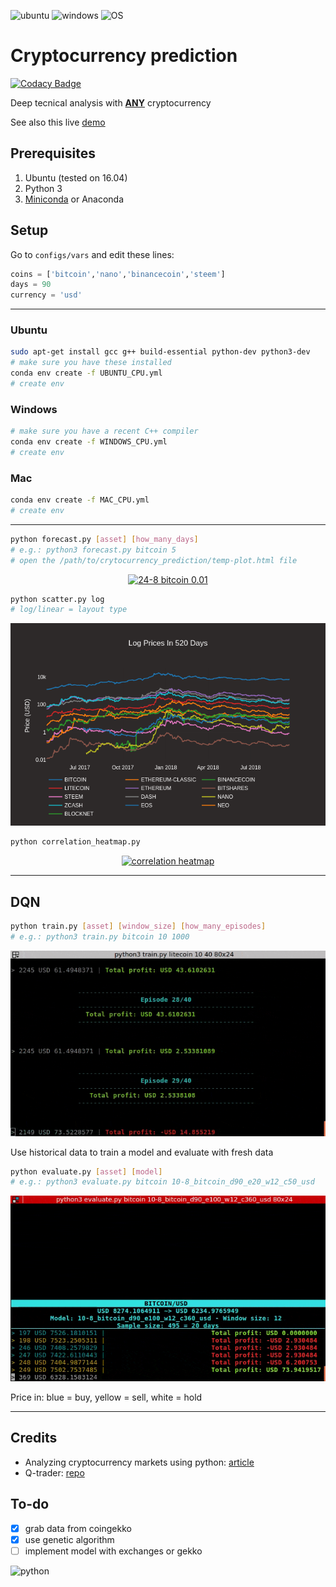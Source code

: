 ![ubuntu](https://img.shields.io/badge/ubuntu-supported-000.svg?colorA=00cc25&longCache=true&style=for-the-badge "ubuntu")
![windows](https://img.shields.io/badge/windows-supported-000.svg?colorA=00cc25&longCache=true&style=for-the-badge "windows")
![OS](https://img.shields.io/badge/OS-supported-000.svg?colorA=00cc25&longCache=true&style=for-the-badge "OS")

# Cryptocurrency prediction

[![Codacy Badge](https://api.codacy.com/project/badge/Grade/ebdf89dcba744a3c8aafdda210d3aeb6)](https://app.codacy.com/app/Draichi/cryptocurrency_prediction?utm_source=github.com&utm_medium=referral&utm_content=Draichi/cryptocurrency_prediction&utm_campaign=Badge_Grade_Dashboard)

Deep tecnical analysis with [**ANY**](https://www.coingecko.com/en) cryptocurrency

See also this live [demo](https://bud-fox.github.io/live/)

## Prerequisites

1. Ubuntu (tested on 16.04)
2. Python 3
3. [Miniconda](https://conda.io/docs/user-guide/install/index.html) or Anaconda

## Setup

Go to `configs/vars` and edit these lines:
```python
coins = ['bitcoin','nano','binancecoin','steem']
days = 90
currency = 'usd'
```
---

### Ubuntu
```sh
sudo apt-get install gcc g++ build-essential python-dev python3-dev
# make sure you have these installed
conda env create -f UBUNTU_CPU.yml
# create env
```
### Windows
```sh
# make sure you have a recent C++ compiler
conda env create -f WINDOWS_CPU.yml
# create env
```
### Mac
```sh
conda env create -f MAC_CPU.yml
# create env
```

---

```sh
python forecast.py [asset] [how_many_days]
# e.g.: python3 forecast.py bitcoin 5
# open the /path/to/crytocurrency_prediction/temp-plot.html file
```
<div>
    <a href="https://plot.ly/~randy_marsh/19/" target="_blank" title="24-8 bitcoin 0.01" style="display: block; text-align: center;"><img src="https://plot.ly/~randy_marsh/19.png" alt="24-8 bitcoin 0.01" style="max-width: 100%;width: 600px;"  width="600" onerror="this.onerror=null;this.src='https://plot.ly/404.png';" /></a>
</div>



```sh
python scatter.py log
# log/linear = layout type
```

![10-8-2018](imgs/log_520.png "10-8-2018")

```sh
python correlation_heatmap.py
```
<div>
    <a href="https://plot.ly/~randy_marsh/47/?share_key=KiwLmIfF01AgF7CqocfQbR" target="_blank" title="correlation heatmap" style="display: block; text-align: center;"><img src="https://plot.ly/~randy_marsh/47.png?share_key=KiwLmIfF01AgF7CqocfQbR" alt="correlation heatmap" style="max-width: 100%;width: 600px;"  width="600" onerror="this.onerror=null;this.src='https://plot.ly/404.png';" /></a>
</div>

---

## DQN

```sh
python train.py [asset] [window_size] [how_many_episodes]
# e.g.: python3 train.py bitcoin 10 1000
```

![trainning](imgs/trainning.gif)

Use historical data to train a model and evaluate with fresh data

```sh
python evaluate.py [asset] [model]
# e.g.: python3 evaluate.py bitcoin 10-8_bitcoin_d90_e20_w12_c50_usd
```

![evaluate](imgs/evaluating.gif)

Price in: blue = buy, yellow = sell, white = hold

---

## Credits
- Analyzing cryptocurrency markets using python: [article](https://blog.patricktriest.com/analyzing-cryptocurrencies-python/)
- Q-trader: [repo](https://github.com/edwardhdlu/q-trader)

## To-do
- [x] grab data from coingekko
- [x] use genetic algorithm
- [ ] implement model with exchanges or gekko

![python](https://img.shields.io/badge/i_accept-pull_requests-2d72e2.svg?colorA=ae2ce2&longCache=true&style=for-the-badge "python")

